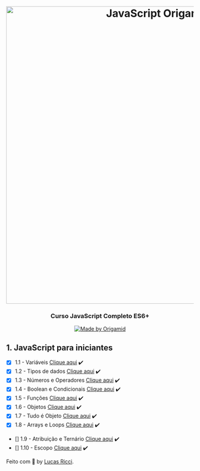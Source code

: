 <h1 align="center">
    <img alt="JavaScript Origamid" src="https://bit.ly/33S9Uf5" width="800px" />
</h1>

<h3 align="center">
  Curso JavaScript Completo ES6+ 
</h3>

<p align="center">
  <a href="https://origamid.com">
    <img alt="Made by Origamid" src="https://img.shields.io/badge/Made%20by-Origamid-purple">
  </a>
</p>

## 1. JavaScript para iniciantes

- [x] 1.1 - Variáveis [Clique aqui](https://github.com/lurafael/es6-completo-origamid/blob/main/javascript-para-iniciantes/01-variaveis) :heavy_check_mark:
- [x] 1.2 - Tipos de dados [Clique aqui](https://github.com/lurafael/es6-completo-origamid/blob/main/javascript-para-iniciantes/02-tipos-de-dados) :heavy_check_mark:
- [x] 1.3 - Números e Operadores [Clique aqui](https://github.com/lurafael/es6-completo-origamid/blob/main/javascript-para-iniciantes/03-numeros-e-operadores) :heavy_check_mark:
- [x] 1.4 - Boolean e Condicionais [Clique aqui](https://github.com/lurafael/es6-completo-origamid/blob/main/javascript-para-iniciantes/04-boolean-e-condicionais) :heavy_check_mark:
- [x] 1.5 - Funções [Clique aqui](https://github.com/lurafael/es6-completo-origamid/blob/main/javascript-para-iniciantes/05-funcoes) :heavy_check_mark:
- [x] 1.6 - Objetos [Clique aqui](https://github.com/lurafael/es6-completo-origamid/blob/main/javascript-para-iniciantes/06-objetos) :heavy_check_mark:
- [x] 1.7 - Tudo é Objeto [Clique aqui](https://github.com/lurafael/es6-completo-origamid/blob/main/javascript-para-iniciantes/07-tudo-e-objeto) :heavy_check_mark:
- [x] 1.8 - Arrays e Loops [Clique aqui](https://github.com/lurafael/es6-completo-origamid/blob/main/javascript-para-iniciantes/) :heavy_check_mark:
- [] 1.9 - Atribuição e Ternário [Clique aqui](https://github.com/lurafael/es6-completo-origamid/blob/main/javascript-para-iniciantes/) :heavy_check_mark:
- [] 1.10 - Escopo [Clique aqui](https://github.com/lurafael/es6-completo-origamid/blob/main/javascript-para-iniciantes/) :heavy_check_mark:

Feito com :purple_heart: by [Lucas Ricci](https://www.linkedin.com/in/lucasrafaelricci/).
